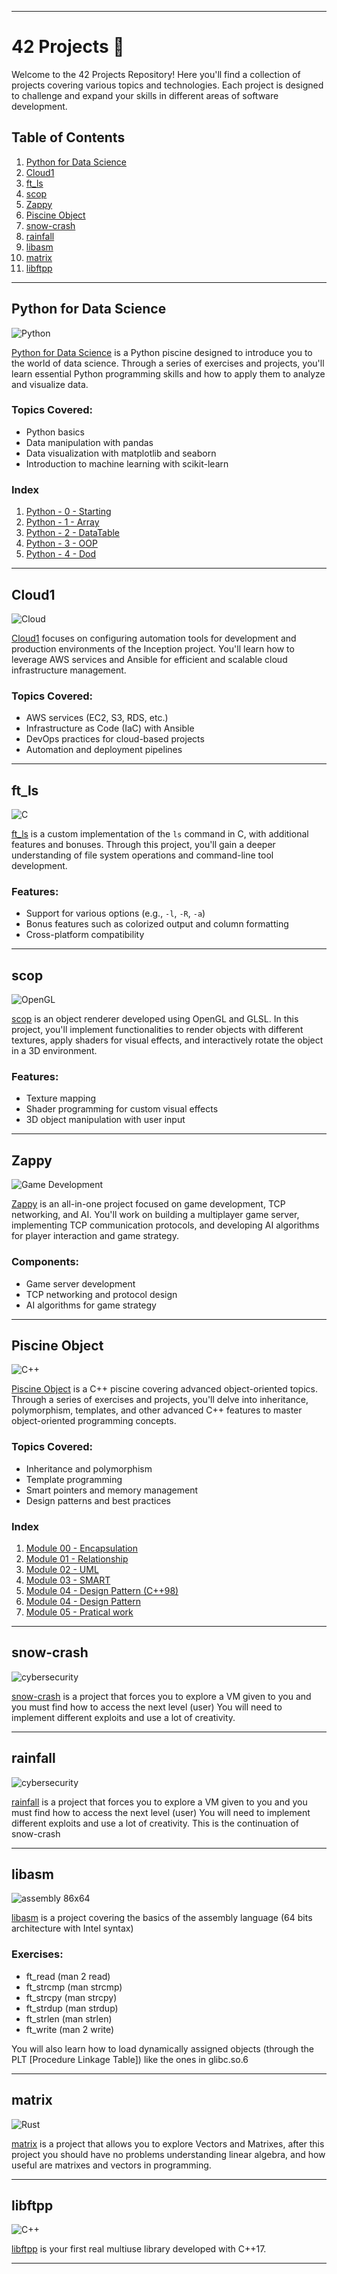 
---

# 42 Projects 🚀

Welcome to the 42 Projects Repository! Here you'll find a collection of projects covering various topics and technologies. Each project is designed to challenge and expand your skills in different areas of software development.

## Table of Contents

1. [Python for Data Science](#python-for-data-science)
2. [Cloud1](#cloud1)
3. [ft_ls](#ft_ls)
4. [scop](#scop)
5. [Zappy](#zappy)
6. [Piscine Object](#piscine-object)
7. [snow-crash](#snow-crash)
8. [rainfall](#rainfall)
9. [libasm](#libasm)
10. [matrix](#matrix)
10. [libftpp](#libftpp)

---

## Python for Data Science

![Python](https://img.shields.io/badge/language-Python-blue.svg)

[Python for Data Science](https://github.com/pulgamecanica/42Course/tree/main/42/Python%20for%20Data%20Science) is a Python piscine designed to introduce you to the world of data science. Through a series of exercises and projects, you'll learn essential Python programming skills and how to apply them to analyze and visualize data.

### Topics Covered:
- Python basics
- Data manipulation with pandas
- Data visualization with matplotlib and seaborn
- Introduction to machine learning with scikit-learn

### Index

1. [Python - 0 - Starting](https://github.com/pulgamecanica/42Course/blob/main/42/Python%20for%20Data%20Science/Python%20-%200%20-%20Starting/Starting.ipynb)
2. [Python - 1 - Array](https://github.com/pulgamecanica/42Course/blob/main/42/Python%20for%20Data%20Science/Python%20-%201%20-%20Array/Array.ipynb)
3. [Python - 2 - DataTable](https://github.com/pulgamecanica/42Course/blob/main/42/Python%20for%20Data%20Science/Python%20-%202%20-%20DataTable/DataTable.ipynb)
4. [Python - 3 - OOP](https://github.com/pulgamecanica/42Course/blob/main/42/Python%20for%20Data%20Science/Python%20-%203%20-%20OOP/OOP.ipynb)
5. [Python - 4 - Dod](https://github.com/pulgamecanica/42Course/blob/main/42/Python%20for%20Data%20Science/Python%20-%204%20-%20Dod/Dod.ipynb)

---

## Cloud1

![Cloud](https://img.shields.io/badge/technology-AWS%20%7C%20Ansible-blue.svg)

[Cloud1](https://github.com/pulgamecanica/42Course/tree/main/42/cloud-1) focuses on configuring automation tools for development and production environments of the Inception project. You'll learn how to leverage AWS services and Ansible for efficient and scalable cloud infrastructure management.

### Topics Covered:
- AWS services (EC2, S3, RDS, etc.)
- Infrastructure as Code (IaC) with Ansible
- DevOps practices for cloud-based projects
- Automation and deployment pipelines

---

## ft_ls

![C](https://img.shields.io/badge/language-C-blue.svg)

[ft_ls](https://github.com/pulgamecanica/42Course/tree/main/42/ft_ls) is a custom implementation of the `ls` command in C, with additional features and bonuses. Through this project, you'll gain a deeper understanding of file system operations and command-line tool development.

### Features:
- Support for various options (e.g., `-l`, `-R`, `-a`)
- Bonus features such as colorized output and column formatting
- Cross-platform compatibility

---

## scop

![OpenGL](https://img.shields.io/badge/technology-OpenGL%20%7C%20GLSL-blue.svg)

[scop](https://github.com/pulgamecanica/42Course/tree/main/42/scop) is an object renderer developed using OpenGL and GLSL. In this project, you'll implement functionalities to render objects with different textures, apply shaders for visual effects, and interactively rotate the object in a 3D environment.

### Features:
- Texture mapping
- Shader programming for custom visual effects
- 3D object manipulation with user input

---

## Zappy

![Game Development](https://img.shields.io/badge/topic-Game%20Development-blue.svg)

[Zappy](https://github.com/pulgamecanica/42Course/tree/main/42/zappy_on_it) is an all-in-one project focused on game development, TCP networking, and AI. You'll work on building a multiplayer game server, implementing TCP communication protocols, and developing AI algorithms for player interaction and game strategy.

### Components:
- Game server development
- TCP networking and protocol design
- AI algorithms for game strategy

---

## Piscine Object

![C++](https://img.shields.io/badge/language-C%2B%2B-blue.svg)

[Piscine Object](https://github.com/pulgamecanica/42Course/tree/main/42/Piscine%20Object) is a C++ piscine covering advanced object-oriented topics. Through a series of exercises and projects, you'll delve into inheritance, polymorphism, templates, and other advanced C++ features to master object-oriented programming concepts.

### Topics Covered:
- Inheritance and polymorphism
- Template programming
- Smart pointers and memory management
- Design patterns and best practices

### Index

1. [Module 00 - Encapsulation](https://github.com/pulgamecanica/42Course/tree/main/42/Piscine%20Object/Module%2000%20-%20Encapsulation)
2. [Module 01 - Relationship](https://github.com/pulgamecanica/42Course/tree/main/42/Piscine%20Object/Module%2001%20-%20Relationship)
3. [Module 02 - UML](https://github.com/pulgamecanica/42Course/tree/main/42/Piscine%20Object/Module%2002%20-%20UML)
4. [Module 03 - SMART](https://github.com/pulgamecanica/42Course/tree/main/42/Piscine%20Object/Module%2003%20-%20SMART)
5. [Module 04 - Design Pattern (C++98)](https://github.com/pulgamecanica/42Course/tree/main/42/Piscine%20Object/Module%2004%20-%20Design%20Pattern%20(C%2B%2B98))
6. [Module 04 - Design Pattern](https://github.com/pulgamecanica/42Course/tree/main/42/Piscine%20Object/Module%2004%20-%20Design%20Pattern)
7. [Module 05 - Pratical work](https://github.com/pulgamecanica/42Course/tree/main/42/Piscine%20Object/Module%2005%20-%20Pratical%20work)

---

## snow-crash

![cybersecurity](https://img.shields.io/badge/cybersecurity-level_access-blue.svg)

[snow-crash](https://github.com/pulgamecanica/42Course/tree/main/42/snow-crash) is a project that forces you to explore a VM given to you and you must find how to access the next level (user)
You will need to implement different exploits and use a lot of creativity.

---

## rainfall

![cybersecurity](https://img.shields.io/badge/cybersecurity-level_access-blue.svg)

[rainfall](https://github.com/pulgamecanica/42Course/tree/main/42/rainfall) is a project that forces you to explore a VM given to you and you must find how to access the next level (user)
You will need to implement different exploits and use a lot of creativity.
This is the continuation of snow-crash

---

## libasm

![assembly 86x64](https://img.shields.io/badge/language-asm86x64-blue.svg)

[libasm](https://github.com/pulgamecanica/42Course/tree/main/42/libasm) is a project covering the basics of the assembly language (64 bits architecture with Intel syntax)

### Exercises:
- ft_read (man 2 read)
- ft_strcmp (man strcmp)
- ft_strcpy (man strcpy)
- ft_strdup (man strdup)
- ft_strlen (man strlen)
- ft_write (man 2 write)

You will also learn how to load dynamically assigned objects (through the PLT [Procedure Linkage Table]) like the ones in glibc.so.6

---

## matrix
![Rust](https://img.shields.io/badge/language-Rust-blue.svg)


[matrix](https://github.com/pulgamecanica/42Course/tree/main/42/matrix) is a project that allows you to explore Vectors and Matrixes, after this project you should have no problems understanding linear algebra, and how useful are matrixes and vectors in programming.

---

## libftpp
![C++](https://img.shields.io/badge/language-c++-blue.svg)


[libftpp](https://github.com/pulgamecanica/42Course/tree/main/42/libftpp) is your first real multiuse library developed with C++17.

---